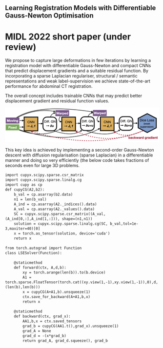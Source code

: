 ## Learning Registration Models with Differentiable Gauss-Newton Optimisation
# MIDL 2022 short paper (under review)

We propose to capture large deformations in few iterations by learning a registration model with differentiable Gauss-Newton and compact CNNs that predict displacement gradients and a suitable residual function. By incorporating a sparse Laplacian regulariser, structural / semantic representations and weak label-supervision we achieve state-of-the-art performance for abdominal CT registration.


 The overall concept includes trainable CNNs that may predict better displacement gradient and residual function values.
 
 ![Concept Figure](https://github.com/mattiaspaul/LearnGN/raw/main/midl2022_shortpaper_concept.png)
 
This key idea is achieved by implementing a second-order Gauss-Newton descent with diffusion regularisation (sparse Laplacian) in a differentiable manner and doing so very efficiently (the below code takes fractions of seconds even for large 3D problems.
```
import cupyx.scipy.sparse.csr_matrix
import cupyx.scipy.sparse.linalg.cg
import cupy as cp
def cupyCG(A2,b2):
    b_val = cp.asarray(b2.data)
    n1 = len(b_val)
    A_ind = cp.asarray(A2._indices().data)
    A_val = cp.asarray(A2._values().data)
    SC = cupyx.scipy.sparse.csr_matrix((A_val,(A_ind[0,:],A_ind[1,:])), shape=(n1,n1))
    solution = cupyx.scipy.sparse.linalg.cg(SC, b_val,tol=1e-3,maxiter=40)[0]
    x = torch.as_tensor(solution, device='cuda')
    return x

from torch.autograd import Function
class LSESolver(Function):

    @staticmethod
    def forward(ctx, A,d,b):
        xy = torch.arange(len(b)).to(b.device)
        A1 = torch.sparse.FloatTensor(torch.cat((xy.view(1,-1),xy.view(1,-1)),0),d,(len(b),len(b)))
        x = cupyCG(A+A1,b).unsqueeze(1)
        ctx.save_for_backward(A+A1,b,x)
        return x

    @staticmethod
    def backward(ctx, grad_x):
        AA1,b,x = ctx.saved_tensors
        grad_b = cupyCG(AA1.t(),grad_x).unsqueeze(1)
        grad_A = None
        grad_d = -(x*grad_b)
        return grad_A, grad_d.squeeze(), grad_b
 ```
 
